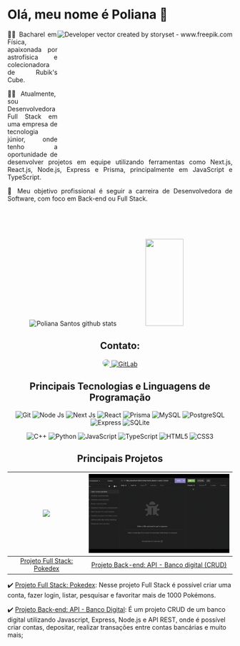 # Olá, meu nome é Poliana 👋
<img align="right" alt="Developer vector created by storyset - www.freepik.com" height="280" src="https://user-images.githubusercontent.com/97471199/230774187-e482399b-492c-4c17-a831-0314bf90526e.png">

<div align="justify">

👩‍🎓  Bacharel em Física, apaixonada por astrofísica e colecionadora de Rubik's Cube.

👩‍💻  Atualmente, sou Desenvolvedora Full Stack em uma empresa de tecnologia júnior, onde tenho a oportunidade
de desenvolver projetos em equipe utilizando ferramentas como Next.js, React.js, Node.js, Express e Prisma, principalmente em JavaScript e TypeScript.

🚀  Meu objetivo profissional é seguir a carreira de Desenvolvedora de Software, com foco em Back-end ou Full Stack.
</div>
<br>
<br>
<br>
<br>

<div align="center">  
  <img width="49%" height="195px" src="https://github-readme-stats.vercel.app/api?username=polianams&show_icons=true&count_private=true&hide_border=true&title_color=7e22ce&icon_color=7e22ce&text_color=c9d1d9&bg_color=0d1117" alt="Poliana Santos github stats" /> 
  <img width="41%" height="195px" src="https://github-readme-stats.vercel.app/api/top-langs/?username=polianams&layout=compact&hide_border=true&title_color=7e22ce&text_color=c9d1d9&bg_color=0d1117" />
 
 ## Contato:

<a href="https://www.linkedin.com/in/polianams/" target="_blank">
  <img src="https://img.shields.io/badge/-LinkedIn-%230077B5?style=for-the-badge&logo=linkedin&logoColor=white" style="border-radius: 30px" target="_blank">
</a> 
<a href="https://gitlab.com/polianams" target="_blank">
  <img alt="GitLab" src="https://img.shields.io/badge/GitLab-330F63?style=for-the-badge&logo=gitlab&logoColor=white" />
</a> 

 ## Principais Tecnologias e Linguagens de Programação
![Git](https://img.shields.io/badge/git-%23F05033.svg?style=for-the-badge&logo=git&logoColor=white)
![Node Js](https://img.shields.io/badge/Node.js-43853D?style=for-the-badge&logo=node.js&logoColor=white)
![Next Js](https://img.shields.io/badge/Next-black?style=for-the-badge&logo=next.js&logoColor=white)
![React](https://img.shields.io/badge/react-%2320232a.svg?style=for-the-badge&logo=react&logoColor=%2361DAFB)
![Prisma](https://img.shields.io/badge/prisma-%2320232a.svg?style=for-the-badge&logo=prisma&logoColor=%2361DAFB)
![MySQL](https://img.shields.io/badge/MySQL-00000F?style=for-the-badge&logo=mysql&logoColor=white)
![PostgreSQL](https://img.shields.io/badge/PostgreSQL-316192?style=for-the-badge&logo=postgresql&logoColor=white)
![Express](https://img.shields.io/badge/express-%2320232a.svg?style=for-the-badge&logo=express&logoColor=white)
![SQLite](https://img.shields.io/badge/sqlite-%2307405e.svg?style=for-the-badge&logo=sqlite&logoColor=white) 

![C++](https://img.shields.io/badge/c++-%2300599C.svg?style=for-the-badge&logo=c%2B%2B&logoColor=white)
![Python](https://img.shields.io/badge/python-3670A0?style=for-the-badge&logo=python&logoColor=ffdd54) 
![JavaScript](https://img.shields.io/badge/JavaScript-F7DF1E?style=for-the-badge&logo=javascript&logoColor=black)
![TypeScript](https://img.shields.io/badge/typescript-%23007ACC.svg?style=for-the-badge&logo=typescript&logoColor=white)
![HTML5](https://img.shields.io/badge/html5-%23E34F26.svg?style=for-the-badge&logo=html5&logoColor=white)
![CSS3](https://img.shields.io/badge/css3-%231572B6.svg?style=for-the-badge&logo=css3&logoColor=white)

## Principais Projetos

| <img src="https://github.com/polianams/pokedex/blob/main/assets/pokedex.gif" width="420"> | <img src="https://github.com/polianams/api-banco-digital/blob/main/assets/banco-digital-1.gif" width="360"> |
|:---:|:---:|
| [Projeto Full Stack: Pokedex](https://github.com/polianams/pokedex) | [Projeto Back-end: API - Banco digital (CRUD)](https://github.com/polianams/api-banco-digital) |

</div>

✔️ [Projeto Full Stack: Pokedex](https://github.com/polianams/pokedex): Nesse projeto Full Stack é possível criar uma conta, fazer login, listar, pesquisar e favoritar mais de 1000 Pokémons.

✔️ [Projeto Back-end: API - Banco Digital](https://github.com/polianams/api-banco-digital): É um projeto CRUD de um banco digital utilizando Javascript, Express, Node.js e API REST, onde é possível criar contas, depositar, realizar transações entre contas bancárias e muito mais;

